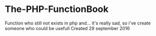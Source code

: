 # The-PHP-FunctionBook
Function who still not exists in php and... it's really sad, so i've create someone who could be usefull
Created 29 september 2016
